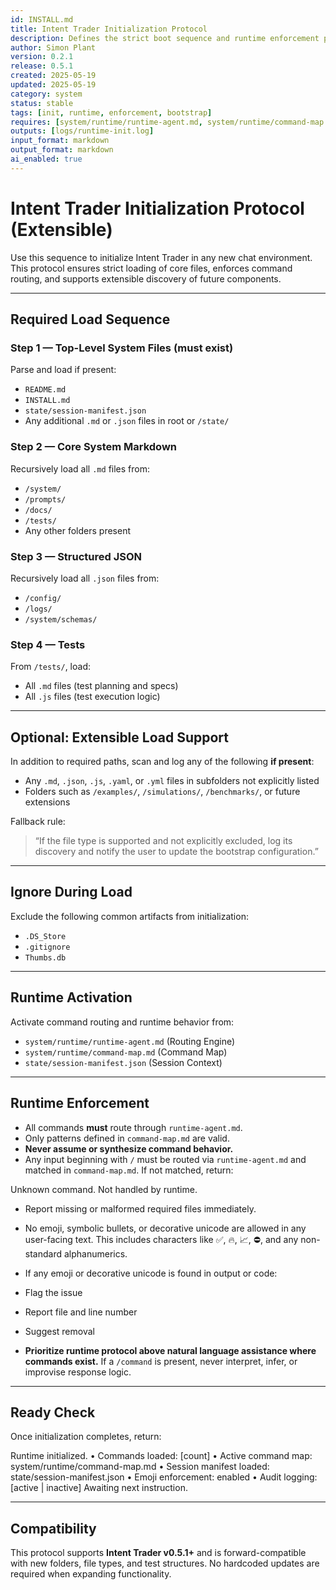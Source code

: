 ```yaml
---
id: INSTALL.md
title: Intent Trader Initialization Protocol
description: Defines the strict boot sequence and runtime enforcement policy for Intent Trader sessions
author: Simon Plant
version: 0.2.1
release: 0.5.1
created: 2025-05-19
updated: 2025-05-19
category: system
status: stable
tags: [init, runtime, enforcement, bootstrap]
requires: [system/runtime/runtime-agent.md, system/runtime/command-map.md]
outputs: [logs/runtime-init.log]
input_format: markdown
output_format: markdown
ai_enabled: true
---
```


# Intent Trader Initialization Protocol (Extensible)

Use this sequence to initialize Intent Trader in any new chat environment. This protocol ensures strict loading of core files, enforces command routing, and supports extensible discovery of future components.

---

## Required Load Sequence

### Step 1 — Top-Level System Files (must exist)

Parse and load if present:

- `README.md`
- `INSTALL.md`
- `state/session-manifest.json`
- Any additional `.md` or `.json` files in root or `/state/`

### Step 2 — Core System Markdown

Recursively load all `.md` files from:

- `/system/`
- `/prompts/`
- `/docs/`
- `/tests/`
- Any other folders present

### Step 3 — Structured JSON

Recursively load all `.json` files from:

- `/config/`
- `/logs/`
- `/system/schemas/`

### Step 4 — Tests

From `/tests/`, load:
- All `.md` files (test planning and specs)
- All `.js` files (test execution logic)

---

## Optional: Extensible Load Support

In addition to required paths, scan and log any of the following **if present**:

- Any `.md`, `.json`, `.js`, `.yaml`, or `.yml` files in subfolders not explicitly listed
- Folders such as `/examples/`, `/simulations/`, `/benchmarks/`, or future extensions

Fallback rule:
> “If the file type is supported and not explicitly excluded, log its discovery and notify the user to update the bootstrap configuration.”

---

## Ignore During Load

Exclude the following common artifacts from initialization:

- `.DS_Store`
- `.gitignore`
- `Thumbs.db`

---

## Runtime Activation

Activate command routing and runtime behavior from:

- `system/runtime/runtime-agent.md` (Routing Engine)
- `system/runtime/command-map.md` (Command Map)
- `state/session-manifest.json` (Session Context)

---

## Runtime Enforcement

- All commands **must** route through `runtime-agent.md`.
- Only patterns defined in `command-map.md` are valid.
- **Never assume or synthesize command behavior.**
- Any input beginning with `/` must be routed via `runtime-agent.md` and matched in `command-map.md`.
  If not matched, return:

Unknown command. Not handled by runtime.

- Report missing or malformed required files immediately.
- No emoji, symbolic bullets, or decorative unicode are allowed in any user-facing text.
This includes characters like ✅, 🔥, 📈, ⛔️, and any non-standard alphanumerics.

- If any emoji or decorative unicode is found in output or code:
- Flag the issue
- Report file and line number
- Suggest removal

- **Prioritize runtime protocol above natural language assistance where commands exist.**
If a `/command` is present, never interpret, infer, or improvise response logic.

---

## Ready Check

Once initialization completes, return:

Runtime initialized.
	•	Commands loaded: [count]
	•	Active command map: system/runtime/command-map.md
	•	Session manifest loaded: state/session-manifest.json
	•	Emoji enforcement: enabled
	•	Audit logging: [active | inactive]
Awaiting next instruction.

---

## Compatibility

This protocol supports **Intent Trader v0.5.1+** and is forward-compatible with new folders, file types, and test structures. No hardcoded updates are required when expanding functionality.
